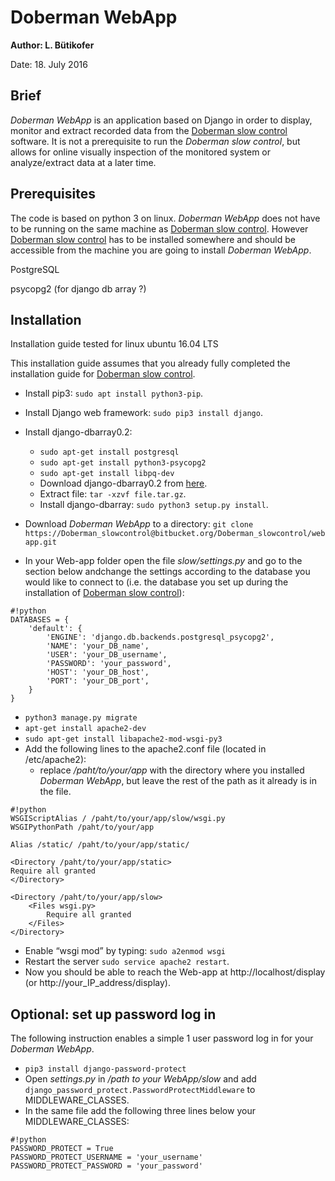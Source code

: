 # Doberman WebApp #

**Author: L. Bütikofer**

Date: 18. July 2016


## Brief ##

*Doberman WebApp* is an application based on Django in order to display, monitor and extract recorded data from the [Doberman slow control](https://bitbucket.org/Doberman_slowcontrol/doberman) software. It is not a prerequisite to run the *Doberman slow control*, but allows for online visually inspection of the monitored system or analyze/extract data at a later time. 


## Prerequisites ##

The code is based on python 3 on linux. *Doberman WebApp* does not have to be running on the same machine as [Doberman slow control](https://bitbucket.org/Doberman_slowcontrol/doberman). However [Doberman slow control](https://bitbucket.org/Doberman_slowcontrol/doberman) has to be installed somewhere and should be accessible from the machine you are going to install *Doberman WebApp*.

PostgreSQL

psycopg2 (for django db array ?)

## Installation ##
Installation guide tested for linux ubuntu 16.04 LTS

This installation guide assumes that you already fully completed the installation guide for [Doberman slow control](https://bitbucket.org/Doberman_slowcontrol/doberman).


* Install pip3: `sudo apt install python3-pip`.
* Install Django web framework: `sudo pip3 install django`.
* Install django-dbarray0.2:
    * `sudo apt-get install postgresql`
    * `sudo apt-get install python3-psycopg2`
    * `sudo apt-get install libpq-dev`
    * Download django-dbarray0.2 from [here](https://pypi.python.org/pypi/django-dbarray/0.2).
    * Extract file: `tar -xzvf file.tar.gz`.
    * Install django-dbarray: `sudo python3 setup.py install`.
* Download *Doberman WebApp* to a directory: `git clone https://Doberman_slowcontrol@bitbucket.org/Doberman_slowcontrol/webapp.git`

* In your Web-app folder open the file *slow/settings.py* and go to the section below andchange the settings according to the database you would like to connect to (i.e. the database you set up during the installation of [Doberman slow control](https://bitbucket.org/Doberman_slowcontrol/doberman)): 
```
#!python
DATABASES = {
    'default': {
        'ENGINE': 'django.db.backends.postgresql_psycopg2',
        'NAME': 'your_DB_name',
        'USER': 'your_DB_username',
        'PASSWORD': 'your_password',
        'HOST': 'your_DB_host',
        'PORT': 'your_DB_port',
    }
}
```
* `python3 manage.py migrate`
* `apt-get install apache2-dev`
* `sudo apt-get install libapache2-mod-wsgi-py3`
*  Add the following lines to the apache2.conf file (located in /etc/apache2):
    * replace */paht/to/your/app* with the directory where you installed *Doberman WebApp*, but leave the rest of the path as it already is in the file.
```
#!python
WSGIScriptAlias / /paht/to/your/app/slow/wsgi.py
WSGIPythonPath /paht/to/your/app
 
Alias /static/ /paht/to/your/app/static/
 
<Directory /paht/to/your/app/static>
Require all granted
</Directory>
 
<Directory /paht/to/your/app/slow>
	<Files wsgi.py>
		Require all granted
	</Files>
</Directory>
```
* Enable “wsgi mod” by typing: `sudo a2enmod wsgi`
* Restart the server `sudo service apache2 restart`.
* Now you should be able to reach the Web-app at http://localhost/display (or http://your_IP_address/display).

## Optional: set up password log in ##
The following instruction enables a simple 1 user password log in for your *Doberman WebApp*.

* `pip3 install django-password-protect`
* Open *settings.py* in */path to your WebApp/slow* and add `django_password_protect.PasswordProtectMiddleware` to MIDDLEWARE_CLASSES.
* In the same file add the following three lines below your MIDDLEWARE_CLASSES:

```
#!python
PASSWORD_PROTECT = True
PASSWORD_PROTECT_USERNAME = 'your_username'
PASSWORD_PROTECT_PASSWORD = 'your_password'
```
